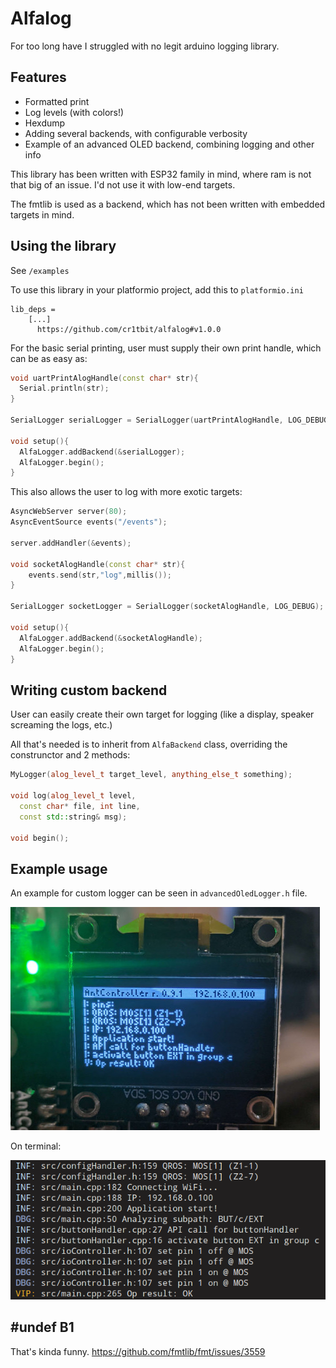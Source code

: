 # Alfalog

For too long have I struggled with no legit arduino logging library.


## Features

* Formatted print
* Log levels (with colors!)
* Hexdump
* Adding several backends, with configurable verbosity
* Example of an advanced OLED backend, combining logging and other info


This library has been written with ESP32 family in mind, where ram is not that big of an issue. I'd not use it with low-end targets.

The fmtlib is used as a backend, which has not been written with embedded targets in mind.

## Using the library

See `/examples`

To use this library in your platformio project, add this to `platformio.ini`

```
lib_deps =
    [...]    
	  https://github.com/cr1tbit/alfalog#v1.0.0
```

For the basic serial printing, user must supply their own print handle, which can be as easy as:

``` c++
void uartPrintAlogHandle(const char* str){
  Serial.println(str);
}

SerialLogger serialLogger = SerialLogger(uartPrintAlogHandle, LOG_DEBUG, ALOG_FANCY);

void setup(){
  AlfaLogger.addBackend(&serialLogger);
  AlfaLogger.begin();
}
```

This also allows the user to log with more exotic targets:

``` c++
AsyncWebServer server(80);
AsyncEventSource events("/events");

server.addHandler(&events);

void socketAlogHandle(const char* str){
    events.send(str,"log",millis());
}

SerialLogger socketLogger = SerialLogger(socketAlogHandle, LOG_DEBUG);

void setup(){
  AlfaLogger.addBackend(&socketAlogHandle);
  AlfaLogger.begin();
}
```

## Writing custom backend

User can easily create their own target for logging (like a display, speaker screaming the logs, etc.)

All that's needed is to inherit from `AlfaBackend` class, overriding the construnctor and 2 methods:

``` c++
MyLogger(alog_level_t target_level, anything_else_t something);

void log(alog_level_t level, 
  const char* file, int line, 
  const std::string& msg);

void begin();
```

## Example usage

An example for custom logger can be seen in `advancedOledLogger.h` file.

![OLED photo](assets/advancedOledLogger.jpg) 

On terminal:

![OLED photo](assets/SerialLogger.jpg) 


## #undef B1

That's kinda funny. https://github.com/fmtlib/fmt/issues/3559